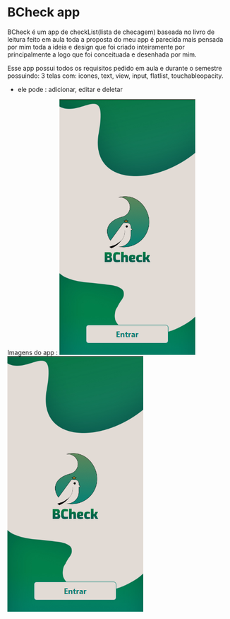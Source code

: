 # BCheck app

BCheck é um app de checkList(lista de checagem) baseada no livro de leitura feito em aula toda a proposta do meu app é parecida mais pensada por mim toda a ideia e
design que foi criado inteiramente por principalmente a logo que foi conceituada e desenhada por mim. 

Esse app possui todos os requisitos pedido em aula e durante o semestre possuindo: 3 telas com: icones, text, view, input, flatlist, touchableopacity.

- ele pode : adicionar, editar e deletar 

Imagens do app : ![BCheck-entrar](https://github.com/dogm19/projeto_react-native-BCheck/blob/main/assets/entrar.png) ![BCheck-entrar](https://github.com/dogm19/projeto_react-native-BCheck/blob/main/assets/entrar.png)

